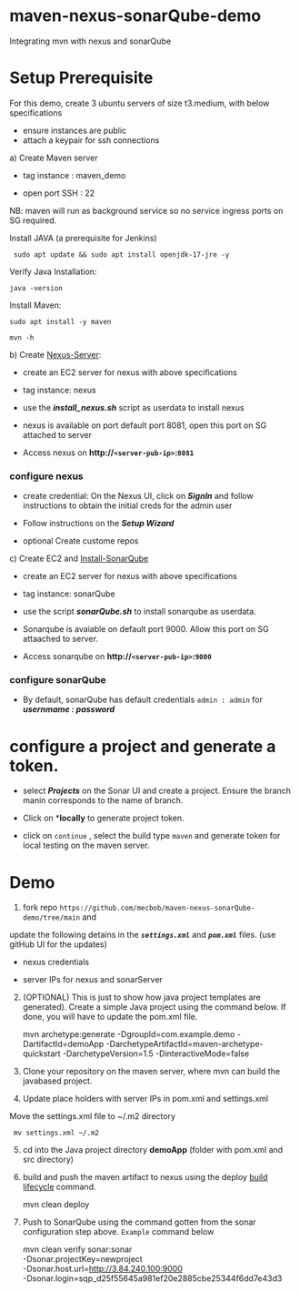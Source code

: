 # maven-nexus-sonarQube-demo
Integrating mvn with nexus and sonarQube


# Setup Prerequisite 

For this demo, create 3 ubuntu servers of size t3.medium,  with below specifications
- ensure instances are public 
- attach a keypair for ssh connections



a) Create Maven server

- tag instance : maven_demo

- open port SSH : 22 

NB: maven will run as background service so no service ingress ports on SG required. 
    
Install JAVA (a prerequisite for Jenkins)

     sudo apt update && sudo apt install openjdk-17-jre -y

Verify Java Installation: 

    java -version 

Install Maven: 

    sudo apt install -y maven

    mvn -h 



b) Create [Nexus-Server](https://help.sonatype.com/en/sonatype-nexus-repository.html): 

- create an EC2 server for nexus with above specifications 

- tag instance: nexus

- use the ***install_nexus.sh*** script as userdata to install nexus

-  nexus is available on port default port 8081, open this port on SG attached to server

 - Access nexus on **http://`<server-pub-ip>`:`8081`** 

    
    
### configure nexus

- create credential: On the Nexus UI, click on ***SignIn*** and follow instructions to obtain the initial creds for the admin user

- Follow instructions on the ***Setup Wizard***
- optional Create custome repos



c) Create EC2 and [Install-SonarQube](https://www.sonarsource.com/products/sonarqube/downloads/)

- create an EC2 server for nexus with above specifications 

- tag instance: sonarQube

- use the script ***sonarQube.sh*** to install sonarqube as userdata. 

- Sonarqube is avaiable on default port 9000. Allow this port on SG attaached to server.

- Access sonarqube on **http://`<server-pub-ip>`:`9000`** 


### configure sonarQube

- By default, sonarQube has default credentials `admin : admin` for ***usernmame : password***

# configure a project and generate a token. 

- select ***Projects***  on the Sonar UI and create a project. Ensure the branch manin corresponds to the name of branch.

- Click on ***locally** to generate project token. 

- click on `continue` , select the build type `maven` and generate token for local testing on the maven server. 





# Demo

1) fork repo  `https://github.com/mecbob/maven-nexus-sonarQube-demo/tree/main`  and 

update the following detains in the ***`settings.xml`*** and ***`pom.xml`*** files.  (use gitHub UI for the updates)

- nexus credentials

- server IPs for nexus and sonarServer

2) (OPTIONAL) 
This is just to show how java project templates are generated). Create a simple Java project using the command below. 
If done, you will have to update the pom.xml file. 


    mvn archetype:generate -DgroupId=com.example.demo -DartifactId=demoApp -DarchetypeArtifactId=maven-archetype-quickstart -DarchetypeVersion=1.5 -DinteractiveMode=false


3) Clone your repository on the maven server, where mvn can build the javabased project. 

4) Update place holders with server IPs in pom.xml and settings.xml

Move the settings.xml file to ~/.m2 directory

     mv settings.xml ~/.m2 

5) cd into the Java project directory **demoApp** (folder with pom.xml and src directory)

6) build and push the maven artifact to nexus using the deploy [build lifecycle](https://maven.apache.org/guides/introduction/introduction-to-the-lifecycle.html) command.

    mvn clean deploy 


7) Push to SonarQube using the command gotten from the sonar configuration step above. `Example` command below 

    mvn clean verify sonar:sonar \
    -Dsonar.projectKey=newproject \
    -Dsonar.host.url=http://3.84.240.100:9000 \
    -Dsonar.login=sqp_d25f55645a981ef20e2885cbe25344f6dd7e43d3






